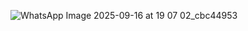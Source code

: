![WhatsApp Image 2025-09-16 at 19 07 02_cbc44953](https://github.com/user-attachments/assets/c3f3629b-7b23-4d98-91e6-3dd2a4e4c1b1)
